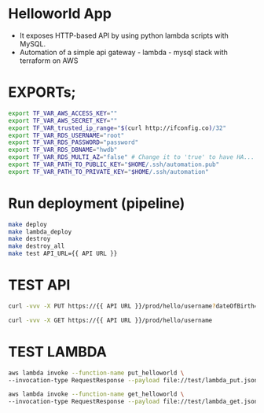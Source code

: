 # Helloworld App
  - It exposes HTTP-based API by using python lambda scripts with MySQL.
  - Automation of a simple api gateway - lambda - mysql stack with terraform on AWS

# EXPORTs;
```sh
export TF_VAR_AWS_ACCESS_KEY=""
export TF_VAR_AWS_SECRET_KEY=""
export TF_VAR_trusted_ip_range="$(curl http://ifconfig.co)/32"
export TF_VAR_RDS_USERNAME="root"
export TF_VAR_RDS_PASSWORD="password"
export TF_VAR_RDS_DBNAME="hwdb"
export TF_VAR_RDS_MULTI_AZ="false" # Change it to 'true' to have HA...
export TF_VAR_PATH_TO_PUBLIC_KEY="$HOME/.ssh/automation.pub"
export TF_VAR_PATH_TO_PRIVATE_KEY="$HOME/.ssh/automation"
```

# Run deployment (pipeline)
```sh
make deploy
make lambda_deploy
make destroy
make destroy_all
make test API_URL={{ API URL }}
```

# TEST API
```sh
curl -vvv -X PUT https://{{ API URL }}/prod/hello/username?dateOfBirth=2018-01-01

curl -vvv -X GET https://{{ API URL }}/prod/hello/username
```

# TEST LAMBDA
```sh
aws lambda invoke --function-name put_helloworld \
--invocation-type RequestResponse --payload file://test/lambda_put.json put_response.txt

aws lambda invoke --function-name get_helloworld \
--invocation-type RequestResponse --payload file://test/lambda_get.json get_response.txt
```
